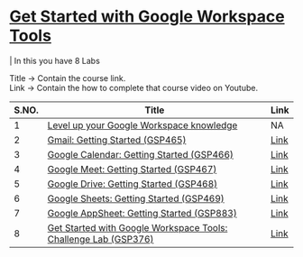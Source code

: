 # [Get Started with Google Workspace Tools](https://www.skills.google/course_templates/676)

| In this you have 8 Labs


Title -> Contain the course link. <br>
Link -> Contain the how to complete that course video on Youtube.

| S.NO. | Title | Link |
|-----|-----|-----|
| 1| [Level up your Google Workspace knowledge](https://www.skills.google/course_templates/676/video/594923) | NA |
| 2 | [Gmail: Getting Started (GSP465)](https://www.skills.google/course_templates/676/labs/594924)| [Link](https://www.youtube.com/watch?v=saL_ibySVx4)|
| 3 | [Google Calendar: Getting Started (GSP466)](https://www.skills.google/course_templates/676/labs/594925)| [Link](https://www.youtube.com/watch?v=2vs_NkwgIb8)|
| 4 | [Google Meet: Getting Started (GSP467)](https://www.skills.google/course_templates/676/labs/594926) | [Link](https://www.youtube.com/watch?v=0ntzDWi5al0) |
| 5 | [Google Drive: Getting Started (GSP468)](https://www.skills.google/course_templates/676/labs/594927) | [Link](https://www.youtube.com/watch?v=eZLJcJXuMqA) |
| 6 | [Google Sheets: Getting Started (GSP469)](https://www.skills.google/course_templates/676/labs/594928) | [Link](https://www.youtube.com/watch?v=jD1C7GYscok) |
| 7 | [Google AppSheet: Getting Started (GSP883)](https://www.skills.google/course_templates/676/labs/594929) | [Link](https://www.youtube.com/watch?v=aCCeL8CZK3g&pp=ygUGR1NQODgz) |
| 8 | [Get Started with Google Workspace Tools: Challenge Lab (GSP376)](https://www.skills.google/course_templates/676/labs/594930) | [Link](https://www.youtube.com/watch?v=l8SaVnP1KlM&pp=ygUGR1NQMzc2) |